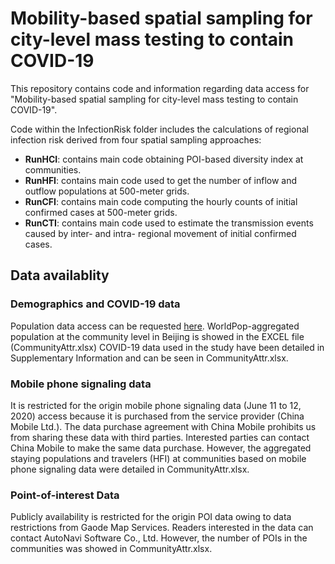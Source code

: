 # Mobility-based spatial sampling for city-level mass testing to contain COVID-19
 
This repository contains code and information regarding data access for "Mobility-based spatial sampling for city-level mass testing to contain COVID-19".

Code within the InfectionRisk folder includes the calculations of regional infection risk derived from four spatial sampling approaches:

- **RunHCI**: contains main code obtaining POI-based diversity index at communities.
- **RunHFI**: contains main code used to get the number of inflow and outflow populations at 500-meter grids.
- **RunCFI**: contains main code computing the hourly counts of initial confirmed cases at 500-meter grids.
- **RunCTI**: contains main code used to estimate the transmission events caused by inter- and intra- regional movement of initial confirmed cases.




## Data availablity
### Demographics and COVID-19 data
Population data access can be requested [here](www.worldpop.org). WorldPop-aggregated population at the community level in Beijing is showed in the EXCEL file (CommunityAttr.xlsx)
COVID-19 data used in the study have been detailed in Supplementary Information and can be seen in CommunityAttr.xlsx.

### Mobile phone signaling data
It is restricted for the origin mobile phone signaling data (June 11 to 12, 2020) access because it is purchased from the service provider (China Mobile Ltd.). The data purchase agreement with China Mobile prohibits us from sharing these data with third parties. Interested parties can contact China Mobile to make the same data purchase. However, the aggregated staying populations and travelers (HFI) at communities based on mobile phone signaling data were detailed in CommunityAttr.xlsx.

### Point-of-interest Data
Publicly availability is restricted for the origin POI data owing to data restrictions from Gaode Map Services. Readers interested in the data can contact AutoNavi Software Co., Ltd. However, the number of POIs in the communities was showed in CommunityAttr.xlsx.

